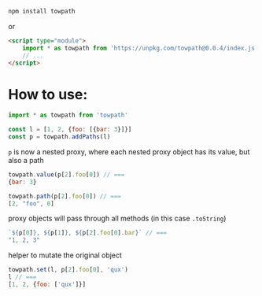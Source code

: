 ```bash
npm install towpath
```

or

```html
<script type="module">
    import * as towpath from 'https://unpkg.com/towpath@0.0.4/index.js'
    // ...
</script>
```

# How to use:

```js
import * as towpath from 'towpath'

const l = [1, 2, {foo: [{bar: 3}]}]
const p = towpath.addPaths(l)
```

`p` is now a nested proxy, where each nested proxy object has its value, but also a path

```js
towpath.value(p[2].foo[0]) // ===
{bar: 3}

towpath.path(p[2].foo[0]) // ===
[2, "foo", 0]
```

proxy objects will pass through all methods (in this case `.toString`)

```js
`${p[0]}, ${p[1]}, ${p[2].foo[0].bar}` // ===
"1, 2, 3"
```

helper to mutate the original object

```js
towpath.set(l, p[2].foo[0], 'qux')
l // ===
[1, 2, {foo: ['qux']}]
```
